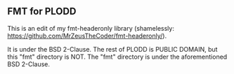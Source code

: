 ## FMT for PLODD ##

This is an edit of my fmt-headeronly library (shamelessly: https://github.com/MrZeusTheCoder/fmt-headeronly/).

It is under the BSD 2-Clause. The rest of PLODD is PUBLIC DOMAIN, but this "fmt" directory is NOT. The "fmt" directory is under the aforementioned BSD 2-Clause.